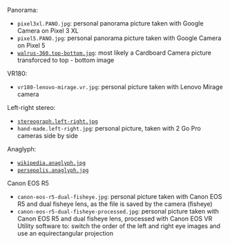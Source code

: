 Panorama: 

* `pixel3xl.PANO.jpg`: personal panorama picture taken with Google Camera on Pixel 3 XL 
* `pixel5.PANO.jpg`: personal panorama picture taken with Google Camera on Pixel 5
* [`walrus-360.top-bottom.jpg`](https://github.com/googlearchive/vrview/blob/master/examples/hotspots/walrus.jpg): most likely a Cardboard Camera picture transforced to top - bottom image

VR180: 

* `vr180-lenovo-mirage.vr.jpg`: personal picture taken with Lenovo Mirage camera

Left-right stereo: 

* [`stereograph.left-right.jpg`](https://en.wikipedia.org/wiki/File:Stereograph_as_an_educator.jpg)
* `hand-made.left-right.jpg`: personal picture, taken with 2 Go Pro cameras side by side

Anaglyph: 

* [`wikipedia.anaglyph.jpg`](https://commons.wikimedia.org/wiki/File:3D_dusk_on_Desert.jpg)
* [`persepolis.anaglyph.jpg`](https://commons.wikimedia.org/wiki/File:Persepolis_(By_Abdolazim_Hasseli).jpg)

Canon EOS R5

* `canon-eos-r5-dual-fisheye.jpg`: personal picture taken with Canon EOS R5 and dual fisheye lens, as the file is saved by the camera (fisheye)
* `canon-eos-r5-dual-fisheye-processed.jpg`: personal picture taken with Canon EOS R5 and dual fisheye lens, processed with Canon EOS VR Utility software to: switch the order of the left and right eye images and use an equirectangular projection
